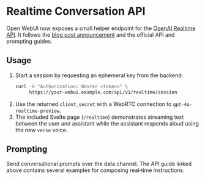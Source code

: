 # Realtime Conversation API

Open WebUI now exposes a small helper endpoint for the [OpenAI Realtime API](https://platform.openai.com/docs/guides/realtime).
It follows the [blog post announcement](https://openai.com/blog) and the official API and prompting guides.

## Usage

1. Start a session by requesting an ephemeral key from the backend:
   ```bash
   curl -H "Authorization: Bearer <token>" \
        https://your-webui.example.com/api/v1/realtime/session
   ```
2. Use the returned `client_secret` with a WebRTC connection to `gpt-4o-realtime-preview`.
3. The included Svelte page (`/realtime`) demonstrates streaming text between the user and assistant while the
   assistant responds aloud using the new `verse` voice.

## Prompting

Send conversational prompts over the data channel. The API guide linked above
contains several examples for composing real‑time instructions.
